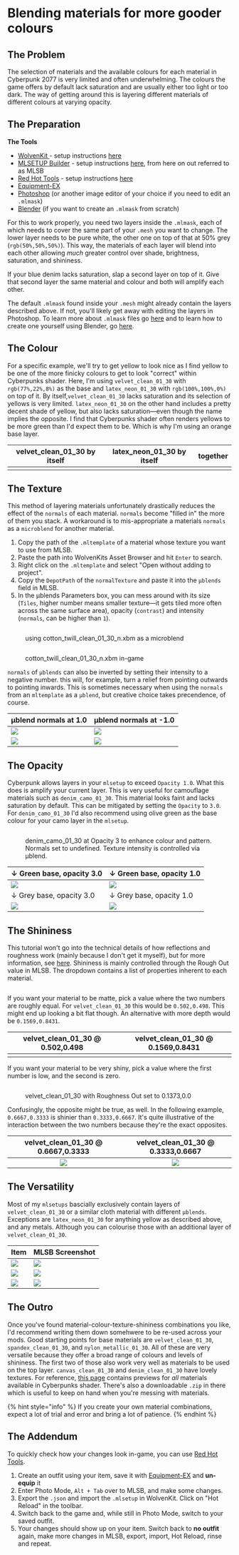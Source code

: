 # Blending materials for more gooder colours

## The Problem

The selection of materials and the available colours for each material in Cyberpunk 2077 is very limited and often underwhelming. The colours the game offers by default lack saturation and are usually either too light or too dark. The way of getting around this is layering different materials of different colours at varying opacity.

## The Preparation

**The Tools**

* [WolvenKit ](https://github.com/WolvenKit/Wolvenkit/)- setup instructions [here](https://wiki.redmodding.org/wolvenkit/getting-started/download)
* [MLSETUP Builder](https://github.com/Neurolinked/MlsetupBuilder) - setup instructions [here](https://wiki.redmodding.org/cyberpunk-2077-modding/for-mod-creators/modding-tools/mlsetup-builder), from here on out referred to as MLSB
* [Red Hot Tools](https://github.com/psiberx/cp2077-red-hot-tools/) - setup instructions [here](https://wiki.redmodding.org/cyberpunk-2077-modding/for-mod-creators/modding-tools/redhottools)
* [Equipment-EX](https://www.nexusmods.com/cyberpunk2077/mods/6945)
* [Photoshop](https://www.adobe.com/products/photoshop.html) (or another image editor of your choice if you need to edit an `.mlmask`)
* [Blender](https://www.blender.org/) (if you want to create an `.mlmask` from scratch)

For this to work properly, you need two layers inside the `.mlmask`, each of which needs to cover the same part of your `.mesh` you want to change. The lower layer needs to be pure white, the other one on top of that at 50% grey (`rgb(50%,50%,50%)`). This way, the materials of each layer will blend into each other allowing _much_ greater control over shade, brightness, saturation, and shininess.

If your blue denim lacks saturation, slap a second layer on top of it. Give that second layer the same material and colour and both will amplify each other.

The default `.mlmask` found inside your `.mesh` might already contain the layers described above. If not, you'll likely get away with editing the layers in Photoshop. To learn more about `.mlmask` files go [here](https://wiki.redmodding.org/cyberpunk-2077-modding/for-mod-creators/materials/multilayered#what-is-the-mlmask) and to learn how to create one yourself using Blender, go [here](https://wiki.redmodding.org/cyberpunk-2077-modding/for-mod-creators/modding-guides/textures-and-luts/custom-multilayermasks).

## The Colour

For a specific example, we'll try to get yellow to look nice as I find yellow to be one of the more finicky colours to get to look "correct" within Cyberpunks shader. Here, I'm using `velvet_clean_01_30` with `rgb(77%,22%,8%)` as the base and `latex_neon_01_30` with `rgb(100%,100%,0%)` on top of it. By itself,`velvet_clean_01_30` lacks saturation and its selection of yellows is very limited. `latex_neon_01_30` on the other hand includes a pretty decent shade of yellow, but also lacks saturation—even though the name implies the opposite. I find that Cyberpunks shader often renders yellows to be more green than I'd expect them to be. Which is why I'm using an orange base layer.

<table data-full-width="false"><thead><tr><th align="center">velvet_clean_01_30 by itself</th><th align="center">latex_neon_01_30 by itself</th><th align="center">together</th></tr></thead><tbody><tr><td align="center"><img src="../../../.gitbook/assets/Cyberpunk2077 2024-05-29 00-26-27.png" alt=""></td><td align="center"><img src="../../../.gitbook/assets/Cyberpunk2077 2024-05-29 00-27-02.png" alt=""></td><td align="center"><img src="../../../.gitbook/assets/Cyberpunk2077 2024-05-29 00-27-54.png" alt=""></td></tr></tbody></table>

## The Texture

This method of layering materials unfortunately drastically reduces the effect of the `normals` of each material. `normals` become "filled in" the more of them you stack. A workaround is to mis-appropriate a materials `normals` as a `microblend` for another material.

1. Copy the path of the `.mltemplate` of a material whose texture you want to use from MLSB.
2. Paste the path into WolvenKits Asset Browser and hit `Enter` to search.
3. Right click on the `.mltemplate` and select "Open without adding to project".
4. Copy the `DepotPath` of the `normalTexture` and paste it into the `µblends` field in MLSB.
5. In the µblends Parameters box, you can mess around with its size (`Tiles`, higher number means smaller texture—it gets tiled more often across the same surface area), opacity (`contrast`) and intensity (`normals`, can be higher than `1`).

<div data-full-width="false">

<figure><img src="../../../.gitbook/assets/mltemplate_to_n_xbm.png" alt=""><figcaption><p>using cotton_twill_clean_01_30_n.xbm as a microblend</p></figcaption></figure>

</div>

<figure><img src="../../../.gitbook/assets/Cyberpunk2077 2024-05-29 00-25-22.png" alt=""><figcaption><p>cotton_twill_clean_01_30_n.xbm in-game</p></figcaption></figure>

`normals` of `µblends` can also be inverted by setting their intensity to a negative number. this will, for example, turn a relief from pointing outwards to pointing inwards. This is sometimes necessary when using the `normals` from an `mltemplate` as a `µblend`, but creative choice takes precendence, of course.

| µblend normals at 1.0                                            | µblend normals at -1.0                                           |
| ---------------------------------------------------------------- | ---------------------------------------------------------------- |
| ![](../../../.gitbook/assets/normal\_positive.png)               | ![](../../../.gitbook/assets/normal\_negative.png)               |
| ![](<../../../.gitbook/assets/Screenshot 2024-09-22 154016.png>) | ![](<../../../.gitbook/assets/Screenshot 2024-09-22 154006.png>) |

## The Opacity

Cyberpunk allows layers in your `mlsetup` to exceed `Opacity 1.0`. What this does is amplify your current layer. This is very useful for camouflage materials such as `denim_camo_01_30`. This material looks faint and lacks saturation by default. This can be mitigated by setting the `Opacity` to `3.0`. For `denim_camo_01_30` I'd also recommend using olive green as the base colour for your camo layer in the `mlsetup`.

<figure><img src="../../../.gitbook/assets/Screenshot 2024-09-22 150310.png" alt=""><figcaption><p>denim_camo_01_30 at Opacity 3 to enhance colour and pattern. Normals set to undefined. Texture intensity is controlled via µblend.</p></figcaption></figure>

| ↓ Green base, opacity 3.0                          | ↓ Green base, opacity 1.0                          |
| -------------------------------------------------- | -------------------------------------------------- |
| ![](../../../.gitbook/assets/camo\_green\_3-0.png) | ![](../../../.gitbook/assets/camo\_green\_1-0.png) |
| ↓ Grey base, opacity 3.0                           | ↓ Grey base, opacity 1.0                           |
| ![](../../../.gitbook/assets/camo\_grey\_3-0.png)  | ![](../../../.gitbook/assets/camo\_grey\_1-0.png)  |

## The Shininess

This tutorial won't go into the technical details of how reflections and roughness work (mainly because I don't get it myself), but for more information, see [here](https://wiki.redmodding.org/cyberpunk-2077-modding/for-mod-creators/materials/configuring-materials#shared-properties). Shininess is mainly controlled through the Rough Out value in MLSB. The dropdown contains a list of properties inherent to each material.

<figure><img src="../../../.gitbook/assets/Screenshot 2024-06-01 201527.png" alt=""><figcaption></figcaption></figure>

If you want your material to be matte, pick a value where the two numbers are roughly equal. For `velvet_clean_01_30` this would be `0.502,0.498`. This might end up looking a bit flat though. An alternative with more depth would be `0.1569,0.8431`.

<table data-full-width="false"><thead><tr><th align="center">velvet_clean_01_30 @ 0.502,0.498</th><th align="center">velvet_clean_01_30 @ 0.1569,0.8431</th></tr></thead><tbody><tr><td align="center"><img src="../../../.gitbook/assets/velvet_clean_01_30_502_498.png" alt="" data-size="original"></td><td align="center"><img src="../../../.gitbook/assets/velvet_clean_01_30_1569_8431.png" alt="" data-size="original"></td></tr></tbody></table>

If you want your material to be very shiny, pick a value where the first number is low, and the second is zero.

<figure><img src="../../../.gitbook/assets/velvet_clean_01_30_1373_0.png" alt=""><figcaption><p>velvet_clean_01_30 with Roughness Out set to 0.1373,0.0</p></figcaption></figure>

Confusingly, the opposite might be true, as well. In the following example, `0.6667,0.3333` is shinier than `0.3333,0.6667`. It's quite illustrative of the interaction between the two numbers because they're the exact opposites.

|                velvet\_clean\_01\_30 @ 0.6667,0.3333                |                velvet\_clean\_01\_30 @ 0.3333,0.6667                |
| :-----------------------------------------------------------------: | :-----------------------------------------------------------------: |
| ![](../../../.gitbook/assets/velvet\_clean\_01\_30\_6667\_3333.png) | ![](../../../.gitbook/assets/velvet\_clean\_01\_30\_3333\_6667.png) |

## The Versatility

Most of my `mlsetups` bascially exclusively contain layers of `velvet_clean_01_30` or a similar cloth material with different `µblends`. Exceptions are `latex_neon_01_30` for anything yellow as described above, and any metals. Although you can colourise those with an additional layer of `velvet_clean_01_30`.

| Item                                                                  | MLSB Screenshot                                                  |
| --------------------------------------------------------------------- | ---------------------------------------------------------------- |
| ![](<../../../.gitbook/assets/Cyberpunk2077 2024-09-22 15-15-34.png>) | ![](<../../../.gitbook/assets/Screenshot 2024-09-22 145959.png>) |
| ![](<../../../.gitbook/assets/Cyberpunk2077 2024-09-22 15-17-32.png>) | ![](<../../../.gitbook/assets/Screenshot 2024-09-22 150153.png>) |
| ![](<../../../.gitbook/assets/Cyberpunk2077 2024-09-22 15-44-40.png>) | ![](<../../../.gitbook/assets/Screenshot 2024-09-22 161255.png>) |

## The Outro

Once you've found material-colour-texture-shininess combinations you like, I'd recommend writing them down somehwere to be re-used across your mods. Good starting points for base materials are `velvet_clean_01_30`, `spandex_clean_01_30`, and `nylon_metallic_01_30`. All of these are very versatile because they offer a broad range of colours and levels of shininess. The first two of those also work very well as materials to be used on the top layer. `canvas_clean_01_30` and `denim_clean_01_30` have lovely textures. For reference, [this page](https://wiki.redmodding.org/cyberpunk-2077-modding/for-mod-creators/materials/multilayered/multilayered-previews) contains previews for _all_ materials available in Cyberpunks shader. There's also a downloadable `.zip` in there which is useful to keep on hand when you're messing with materials.

{% hint style="info" %}
If you create your own material combinations, expect a lot of trial and error and bring a lot of patience.
{% endhint %}

## The Addendum

To quickly check how your changes look in-game, you can use [Red Hot Tools](https://github.com/psiberx/cp2077-red-hot-tools/).

1. Create an outfit using your item, save it with [Equipment-EX](https://www.nexusmods.com/cyberpunk2077/mods/6945) and **un-equip** it
2. Enter Photo Mode, `Alt + Tab` over to MLSB, and make some changes.
3. Export the `.json` and import the `.mlsetup` in WolvenKit. Click on "Hot Reload" in the toolbar.
4. Switch back to the game and, while still in Photo Mode, switch to your saved outfit.
5. Your changes should show up on your item. Switch back to **no outfit** again, make more changes in MLSB, export, import, Hot Reload, rinse and repeat.
